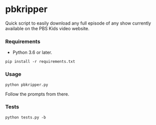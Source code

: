 # pbkripper
Quick script to easily download any full episode of any show currently available on the PBS Kids video website.

### Requirements
* Python 3.6 or later.
```
pip install -r requirements.txt
```

### Usage
```
python pbkripper.py
```

Follow the prompts from there.

### Tests
```
python tests.py -b
```
